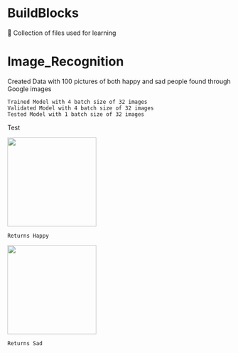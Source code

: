 # BuildBlocks
📖 Collection of files used for learning

# Image_Recognition
Created Data with 100 pictures of both happy and sad people found through Google images
```
Trained Model with 4 batch size of 32 images
Validated Model with 4 batch size of 32 images
Tested Model with 1 batch size of 32 images
```
Test

<img src="https://user-images.githubusercontent.com/78048789/212461608-8459d6bf-b1dd-4379-b33c-32f0f468a733.jpg" width="200">

```
Returns Happy
```
<img src="https://user-images.githubusercontent.com/78048789/212461646-a1b03a08-072e-4f1b-85fe-016e2174ee47.jpg" width="200">

```
Returns Sad
```
